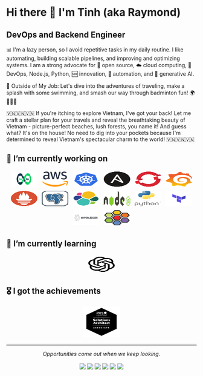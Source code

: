 # Hi there 👋 I'm Tinh (aka Raymond)

## DevOps and Backend Engineer

📊 I'm a lazy person, so I avoid repetitive tasks in my daily routine. I like automating, building scalable pipelines, and improving and optimizing systems. I am a strong advocate for 📜 open source, ☁️ cloud computing, 🚀 DevOps, Node.js, Python, 🆕 innovation, 🤖 automation, and 🧠 generative AI.

<p>
🧳 Outside of My Job: Let's dive into the adventures of traveling, make a splash with some swimming, and smash our way through badminton fun! 🌍🏊‍♂️🏸
</p>
<p>
🇻🇳🇻🇳🇻🇳 If you're itching to explore Vietnam, I've got your back! Let me craft a stellar plan for your travels and reveal the breathtaking beauty of Vietnam - picture-perfect beaches, lush forests, you name it! And guess what? It's on the house! No need to dig into your pockets because I'm determined to reveal Vietnam's spectacular charm to the world! 🇻🇳🇻🇳🇻🇳
</p>

## 🔭 I’m currently working on

<p align="center">
 <img title="DevOps" alt="Devops" src="https://raw.githubusercontent.com/tinhtq/tinhtq/main/assets/devops.svg" width="70" height="40" style="vertical-align:down; margin:4px"/>
  <img title="AWS" alt="AWS" src="https://raw.githubusercontent.com/tinhtq/tinhtq/main/assets/aws.svg" width="70" height="40" style="vertical-align:down; margin:4px"/>
  <img title="Kubernetes" alt="Kubernetes" src="https://raw.githubusercontent.com/tinhtq/tinhtq/main/assets/kubernetes.svg" width="70" height="40" style="vertical-align:down; margin:4px"/>
<img title="Ansible" alt="Ansible" src="https://raw.githubusercontent.com/tinhtq/tinhtq/main/assets/ansible.svg" width="70" height="40" style="vertical-align:down; margin:4px"/>
  <img title="OpenShift" alt="OpenShift" src="https://raw.githubusercontent.com/tinhtq/tinhtq/main/assets/openshift.svg" width="70" height="40" style="vertical-align:down; margin:4px"/>
  <img title="Grafana" alt="Grafana" src="https://raw.githubusercontent.com/tinhtq/tinhtq/main/assets/grafana.svg" width="70" height="40" style="vertical-align:down; margin:4px"/>
  <img title="Prometheus" alt="Prometheus" src="https://raw.githubusercontent.com/tinhtq/tinhtq/main/assets/prometheus.svg" width="70" height="40" style="vertical-align:down; margin:4px"/>
  <img title="Postgresql" alt="Postgresql" src="https://raw.githubusercontent.com/tinhtq/tinhtq/main/assets/postgresql.svg" width="70" height="40" style="vertical-align:down; margin:4px"/>
    <img title="ElasticSearch" alt="ElasticSearch" src="https://raw.githubusercontent.com/tinhtq/tinhtq/main/assets/elasticsearch.svg" width="70" height="40" style="vertical-align:down; margin:4px"/>
<img title="NodeJS" alt="NodeJS" src="https://raw.githubusercontent.com/tinhtq/tinhtq/main/assets/nodejs.svg" width="70" height="40" style="vertical-align:down; margin:4px"/>
<img title="Python" alt="Python" src="https://raw.githubusercontent.com/tinhtq/tinhtq/main/assets/python.svg" width="70" height="40" style="vertical-align:down; margin:4px"/>
<img title="Terraform" alt="Terraform" src="https://raw.githubusercontent.com/tinhtq/tinhtq/main/assets/terraform.svg" width="70" height="40" style="vertical-align:down; margin:4px"/>
<img title="Hyperledger" alt="Hyperledger" src="https://raw.githubusercontent.com/tinhtq/tinhtq/main/assets/hyperledger.svg" width="70" height="40" style="vertical-align:down; margin:4px"/>
<img title="Cilium" alt="Cilium" src="https://raw.githubusercontent.com/tinhtq/tinhtq/main/assets/cilium.svg" width="70" height="40" style="vertical-align:down; margin:4px"/>
</p>

## 🌱 I’m currently learning

<p align="center">
<img title="OpenAI" alt="OpenAI" src="https://raw.githubusercontent.com/tinhtq/tinhtq/main/assets/openai.svg" width="70" height="40" style="vertical-align:down; margin:4px"/>
</p>

## 🎖 I got the achievements

<p align="center">
<img title="OpenAI" alt="OpenAI" src="https://raw.githubusercontent.com/tinhtq/tinhtq/main/assets/achivements/aws-saa.svg" width="100" height="80" style="vertical-align:down; margin:4px"/>
</p>

<hr>
<p align="center">
   <i>Opportunities come out when we keep looking.</i>
   <br>
<br>
<a target="_blank" href="https://tinhtq.github.io/"><img src="https://img.shields.io/badge/Portfolio-FF5722?style=for-the-badge&logo=todoist&logoColor=white"></img></a> 
<a target="_blank" href="https://www.linkedin.com/in/tqt1997/"><img src="https://img.shields.io/badge/-LinkedIn-0077B5?style=for-the-badge&logo=Linkedin&logoColor=white"></img></a>
<a target="_blank" href="mailto:truongquangtinh1997@gmail.com"><img src="https://img.shields.io/badge/-Gmail-D14836?style=for-the-badge&logo=Gmail&logoColor=white"></img></a>
<a target="_blank" href="https://medium.com/@tinhtq97"><img src="https://img.shields.io/badge/-Medium-12100E?style=for-the-badge&logo=Medium&logoColor=white"></img></a>
<a target="_blank" href="https://www.upwork.com/freelancers/~0108648bf0792fe462"><img src="https://img.shields.io/badge/UpWork-6FDA44?style=for-the-badge&logo=Upwork&logoColor=white"></img></a>
<a target="_blank" href="https://www.credly.com/users/tinhtq"><img src="https://img.shields.io/badge/-Credly-FF6B00?style=for-the-badge&logo=credly&logoColor=white"></img></a>

<br>
</p>
